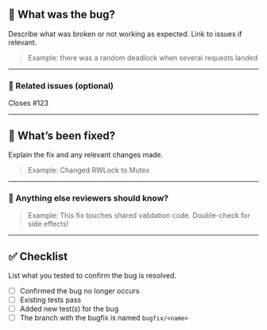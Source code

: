 ## 🧩 What was the bug?

Describe what was broken or not working as expected. Link to issues if relevant.

> Example: there was a random deadlock when several requests landed

---

### 📎 Related issues (optional)

Closes #123

---

## 🔧 What’s been fixed?

Explain the fix and any relevant changes made.

> Example: Changed RWLock to Mutex

---

### 💬 Anything else reviewers should know?

> Example: This fix touches shared validation code. Double-check for side effects!

---

## ✅ Checklist

List what you tested to confirm the bug is resolved.

- [ ] Confirmed the bug no longer occurs
- [ ] Existing tests pass
- [ ] Added new test(s) for the bug
- [ ] The branch with the bugfix is named `bugfix/<name>`
